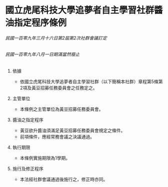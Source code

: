 # 國立虎尾科技大學追夢者自主學習社群醬油指定程序條例

###### 民國一百零九年三月十六日第2屆第2次社群會議訂定
###### 民國一百零九年八月一日期滿當然廢止

1. 依據
    - 依國立虎尾科技大學追夢者自主學習社群（以下簡稱本社群）章程第5條第2項及黃豆招募任務委員會之任務定之。

2. 主管單位
    - 本條例之主管單位為黃豆招募任務委員會。

3. 醬油之指定程序
    - 黃豆欲升醬油須滿足黃豆招募任務委員會規定之條件。
    - 前項條件，應經常務會議之決議通過。

4. 執行期限
    - 本條例實施期限為1學期。

5. 施行及修正程序
    - 本法經社群會議通過後施行之，修正時亦同。
